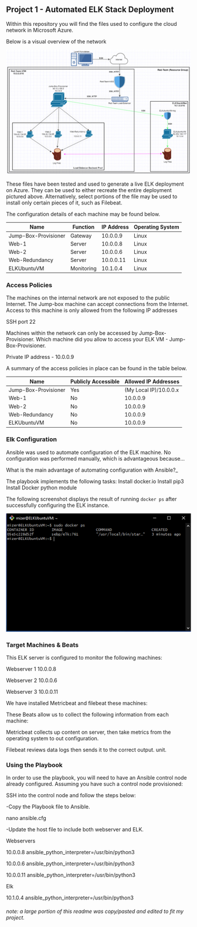 ## Project 1 - Automated ELK Stack Deployment

Within this repository you will find the files used to configure the cloud network in Microsoft Azure.

Below is a visual overview of the network 

![TODO: jesus christ finally](Diagrams/HW12Mizer.PNG)

These files have been tested and used to generate a live ELK deployment on Azure. They can be used to either recreate the entire deployment pictured above. Alternatively, select portions of the file may be used to install only certain pieces of it, such as Filebeat.

The configuration details of each machine may be found below.

| Name                 | Function | IP Address | Operating System |
|----------------------|----------|------------|------------------|
| Jump-Box-Provisioner | Gateway  | 10.0.0.9   | Linux            |
| Web-1                | Server   | 10.0.0.8   | Linux            |
| Web-2                | Server   | 10.0.0.6   | Linux            |
| Web-Redundancy       | Server   | 10.0.0.11  | Linux            |
| ELKUbuntuVM          |Monitoring| 10.1.0.4   | Linux            |

### Access Policies

The machines on the internal network are not exposed to the public Internet.
The Jump-box machine can accept connections from the Internet. Access to this machine is only allowed from the following IP addresses 

SSH port 22 

Machines within the network can only be accessed by Jump-Box-Provisioner.
Which machine did you allow to access your ELK VM - Jump-Box-Provisioner.

Private IP address  - 10.0.0.9

A summary of the access policies in place can be found in the table below.

| Name                 | Publicly Accessible | Allowed IP Addresses  |
|----------------------|---------------------|-----------------------|
| Jump-Box-Provisioner | Yes                 |(My Local IP)/10.0.0.x |
| Web-1                | No                  | 10.0.0.9              |
| Web-2                | No                  | 10.0.0.9              |
| Web-Redundancy       | No                  | 10.0.0.9              |
| ELKUbuntuVM          | No                  | 10.0.0.9              |

### Elk Configuration

Ansible was used to automate configuration of the ELK machine. No configuration was performed manually, which is advantageous because...

What is the main advantage of automating configuration with Ansible?_

The playbook implements the following tasks:
Install docker.io 
Install pip3
Install Docker python module


The following screenshot displays the result of running `docker ps` after successfully configuring the ELK instance.

![TODO: Update - docker ps](Images/sudodockerpselk761.PNG)

### Target Machines & Beats
This ELK server is configured to monitor the following machines:

Webserver 1 10.0.0.8

Webserver 2 10.0.0.6

Webserver 3 10.0.0.11

We have installed Metricbeat and filebeat these machines:

These Beats allow us to collect the following information from each machine:

Metricbeat collects up content on server, then take metrics from the operating system to out configuration.

Filebeat reviews data logs then sends it to the correct output. unit.

### Using the Playbook

In order to use the playbook, you will need to have an Ansible control node already configured. Assuming you have such a control node provisioned: 

SSH into the control node and follow the steps below:

-Copy the Playbook file to Ansible.

nano ansible.cfg

-Update the host file to include both webserver and ELK.


Webservers

10.0.0.8 ansible_python_interpreter=/usr/bin/python3

10.0.0.6 ansible_python_interpreter=/usr/bin/python3

10.0.0.11 ansible_python_interpreter=/usr/bin/python3

Elk

10.1.0.4 ansible_python_interpreter=/usr/bin/python3

###### note: a large portion of this readme was copy/pasted and edited to fit my project. 
